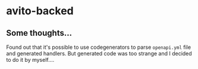 # avito-backed
## Some thoughts...
Found out that it's possible to use codegenerators to parse `openapi.yml` file and generated handlers. But generated code was too strange and I decided to do it by myself....